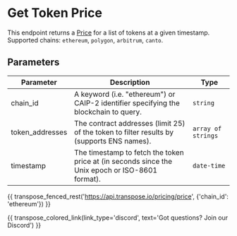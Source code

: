 # Get Token Price

This endpoint returns a [Price](../models/ohlc.md) for a list of tokens at a given timestamp. Supported chains: `ethereum`, `polygon`, `arbitrum`, `canto`.

## Parameters
| Parameter     | Description                                                                          | Type     | 
|---------------|--------------------------------------------------------------------------------------|----------|
| chain_id      | A keyword (i.e. "ethereum") or CAIP-2 identifier specifying the blockchain to query. | `string` | 
| token_addresses | The contract addresses (limit 25) of the token to filter results by (supports ENS names).   | `array of strings` | 
| timestamp | The timestamp to fetch the token price at (in seconds since the Unix epoch or ISO-8601 format).   | `date-time` | 

{{ transpose_fenced_rest('https://api.transpose.io/pricing/price', {'chain_id': 'ethereum'}) }}

{{ transpose_colored_link(link_type='discord', text='Got questions?  Join our Discord') }}
